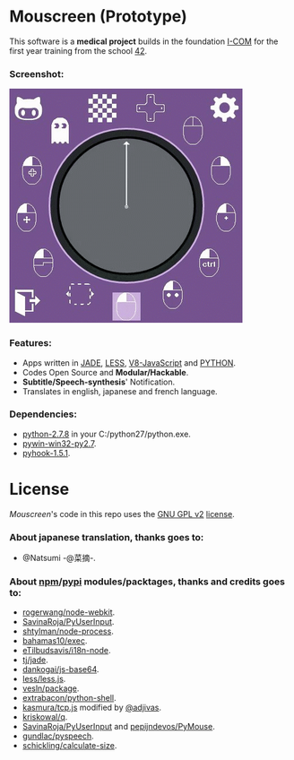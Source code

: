 Mouscreen (Prototype)
=====================

This software is a **medical project** builds in the foundation [I-COM](https://twitter.com/I_COM) for the first year training from the school [42](https://twitter.com/42born2code).

### Screenshot:
![Screen Shot](https://raw.githubusercontent.com/adjivas/Mouscreen-WINDOWS/master/screenshot.gif)

### Features:
  * Apps written in [JADE](http://jade-lang.com), [LESS](http://lesscss.org), [V8-JavaScript](https://code.google.com/p/v8) and [PYTHON](https://www.python.org).
  * Codes Open Source and **Modular/Hackable**.
  * **Subtitle/Speech-synthesis**' Notification.
  * Translates in english, japanese and french language.

### Dependencies:
  * [python-2.7.8](https://www.python.org/ftp/python/2.7.8) in your C:/python27/python.exe.
  * [pywin-win32-py2.7](http://sourceforge.net/projects/pywin32).
  * [pyhook-1.5.1](http://sourceforge.net/projects/pyhook).

# License
*Mouscreen*'s code in this repo uses the [GNU GPL v2](http://www.gnu.org/licenses/old-licenses/gpl-2.0.html) [license](https://github.com/adjivas/mouscreen-WINDOWS/blob/master/LICENSE).

### About japanese translation, thanks goes to:
  * @Natsumi -@菜摘-.

### About [npm](https://www.npmjs.org)/[pypi](https://pypi.python.org) modules/packtages, thanks and credits goes to:
  * [rogerwang/node-webkit](https://github.com/rogerwang/node-webkit).
  * [SavinaRoja/PyUserInput](https://github.com/SavinaRoja/PyUserInput).
  * [shtylman/node-process](https://github.com/shtylman/node-process).
  * [bahamas10/exec](https://github.com/bahamas10/node-exec).
  * [eTilbudsavis/i18n-node](https://github.com/eTilbudsavis/i18n-node).
  * [tj/jade](https://github.com/tj/jade).
  * [dankogai/js-base64](https://github.com/dankogai/js-base64).
  * [less/less.js](https://github.com/less/less.js).
  * [vesln/package](https://github.com/vesln/package).
  * [extrabacon/python-shell](https://github.com/extrabacon/python-shell).
  * [kasmura/tcp.js](https://github.com/kasmura/tcp.js) modified by [@adjivas](https://github.com/adjivas).
  * [kriskowal/q](https://github.com/kriskowal/q).
  * [SavinaRoja/PyUserInput](https://github.com/SavinaRoja/PyUserInput) and [pepijndevos/PyMouse](https://github.com/pepijndevos/PyMouse).
  * [gundlac/pyspeech](http://code.google.com/p/pyspeech).
  * [schickling/calculate-size](https://github.com/schickling/calculate-size).
